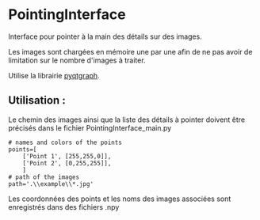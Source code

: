 # PointingInterface

Interface pour pointer à la main des détails sur des images.

Les images sont chargées en mémoire une par une afin de ne pas avoir de limitation sur le nombre d'images à traiter.

Utilise la librairie [pyqtgraph](https://www.pyqtgraph.org/).

## Utilisation :

Le chemin des images ainsi que la liste des détails à pointer doivent être précisés dans le fichier PointingInterface_main.py

    # names and colors of the points
    points=[
        ['Point 1', [255,255,0]],
        ['Point 2', [0,255,255]],
        ]
    # path of the images
    path='.\\example\\*.jpg'

Les coordonnées des points et les noms des images associées sont enregistrés dans des fichiers .npy